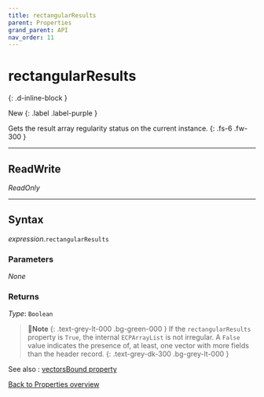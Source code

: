 ```yaml
---
title: rectangularResults
parent: Properties
grand_parent: API
nav_order: 11
---
```


# rectangularResults
{: .d-inline-block }

New
{: .label .label-purple }

Gets the result array regularity status on the current instance.
{: .fs-6 .fw-300 }

---

## ReadWrite

_ReadOnly_

---

## Syntax

*expression*.`rectangularResults`

### Parameters

_None_

### Returns

*Type*: `Boolean`

>📝**Note**
>{: .text-grey-lt-000 .bg-green-000 }
>If the `rectangularResults` property is `True`, the internal `ECPArrayList` is not irregular. A `False` value indicates the presence of, at least, one vector with more fields than the header record.
{: .text-grey-dk-300 .bg-grey-lt-000 }

See also
: [vectorsBound property](https://ws-garcia.github.io/VBA-CSV-interface/api/properties/vectorsbound.html)

[Back to Properties overview](https://ws-garcia.github.io/VBA-CSV-interface/api/properties/)